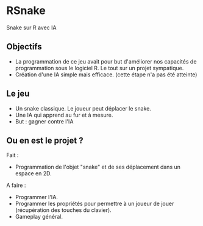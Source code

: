 # RSnake
Snake sur R avec IA

Objectifs
---------

- La programmation de ce jeu avait pour but d'améliorer nos capacités de programmation sous le logiciel R.
Le tout sur un projet sympatique.
- Création d'une IA simple mais efficace. (cette étape n'a pas été atteinte)

Le jeu
----------

- Un snake classique. Le joueur peut déplacer le snake.
- Une IA qui apprend au fur et à mesure.
- But : gagner contre l'IA

Ou en est le projet ?
---------------------

Fait :

- Programmation de l'objet "snake" et de ses déplacement dans un espace en 2D.

A faire :

- Programmer l'IA.
- Programmer les propriétés pour permettre à un joueur de jouer (récupération des touches du clavier).
- Gameplay général.
